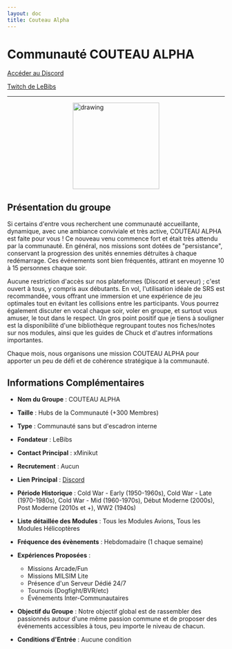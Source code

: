 ```yaml
---
layout: doc
title: Couteau Alpha
---
```


# Communauté COUTEAU ALPHA

[Accéder au Discord](https://discord.gg/2TBsfVNbFj)

[Twitch de LeBibs](https://www.twitch.tv/le_bibs_)

---
<img src="/commus_img/couteau.png" alt="drawing" width="200" style="display: block; margin-left: auto; margin-right: auto;"/>

## Présentation du groupe

Si certains d'entre vous recherchent une communauté accueillante, dynamique, avec une ambiance conviviale et très active, COUTEAU ALPHA est faite pour vous ! Ce nouveau venu commence fort et était très attendu par la communauté. En général, nos missions sont dotées de "persistance", conservant la progression des unités ennemies détruites à chaque redémarrage. Ces événements sont bien fréquentés, attirant en moyenne 10 à 15 personnes chaque soir.

Aucune restriction d'accès sur nos plateformes (Discord et serveur) ; c'est ouvert à tous, y compris aux débutants. En vol, l'utilisation idéale de SRS est recommandée, vous offrant une immersion et une expérience de jeu optimales tout en évitant les collisions entre les participants. Vous pourrez également discuter en vocal chaque soir, voler en groupe, et surtout vous amuser, le tout dans le respect. Un gros point positif que je tiens à souligner est la disponibilité d'une bibliothèque regroupant toutes nos fiches/notes sur nos modules, ainsi que les guides de Chuck et d'autres informations importantes.

Chaque mois, nous organisons une mission COUTEAU ALPHA pour apporter un peu de défi et de cohérence stratégique à la communauté.

## Informations Complémentaires

- **Nom du Groupe** : COUTEAU ALPHA
- **Taille** : Hubs de la Communauté (+300 Membres)
- **Type** : Communauté sans but d'escadron interne
- **Fondateur** : LeBibs
- **Contact Principal** : xMinikut
- **Recrutement** : Aucun
- **Lien Principal** : [Discord](https://discord.gg/2TBsfVNbFj)
- **Période Historique** : Cold War - Early (1950-1960s), Cold War - Late (1970-1980s), Cold War - Mid (1960-1970s), Début Moderne (2000s), Post Moderne (2010s et +), WW2 (1940s)
- **Liste détaillée des Modules** : Tous les Modules Avions, Tous les Modules Hélicoptères
- **Fréquence des évènements** : Hebdomadaire (1 chaque semaine)
- **Expériences Proposées** :
  - Missions Arcade/Fun
  - Missions MILSIM Lite
  - Présence d'un Serveur Dédié 24/7
  - Tournois (Dogfight/BVR/etc)
  - Événements Inter-Communautaires

- **Objectif du Groupe** : Notre objectif global est de rassembler des passionnés autour d'une même passion commune et de proposer des événements accessibles à tous, peu importe le niveau de chacun.

- **Conditions d'Entrée** : Aucune condition